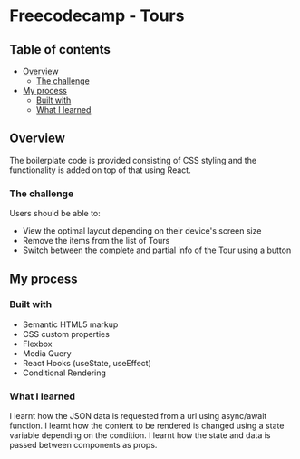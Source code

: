# Freecodecamp - Tours


## Table of contents

- [Overview](#overview)
  - [The challenge](#the-challenge)
- [My process](#my-process)
  - [Built with](#built-with)
  - [What I learned](#what-i-learned)


## Overview

The boilerplate code is provided consisting of CSS styling and the functionality is added on top of that using React.

### The challenge

Users should be able to:

- View the optimal layout depending on their device's screen size
- Remove the items from the list of Tours
- Switch between the complete and partial info of the Tour using a button


## My process

### Built with

- Semantic HTML5 markup
- CSS custom properties
- Flexbox
- Media Query
- React Hooks (useState, useEffect)
- Conditional Rendering

### What I learned

I learnt how the JSON data is requested from a url using async/await function. I learnt how the content to be rendered is changed using a state variable depending on the condition. I learnt how the state and data is passed between components as props.
